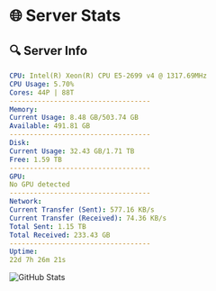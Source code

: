 # 🌐 Server Stats
## 🔍 Server Info
```yaml
CPU: Intel(R) Xeon(R) CPU E5-2699 v4 @ 1317.69MHz
CPU Usage: 5.70%
Cores: 44P | 88T
-----------------------------------
Memory:
Current Usage: 8.48 GB/503.74 GB
Available: 491.81 GB
-----------------------------------
Disk:
Current Usage: 32.43 GB/1.71 TB
Free: 1.59 TB
-----------------------------------
GPU:
No GPU detected
-----------------------------------
Network:
Current Transfer (Sent): 577.16 KB/s
Current Transfer (Received): 74.36 KB/s
Total Sent: 1.15 TB
Total Received: 233.43 GB
-----------------------------------
Uptime:
22d 7h 26m 21s
```
![GitHub Stats](https://img.shields.io/badge/Updated-2025-05-12_00:35:09-blue)